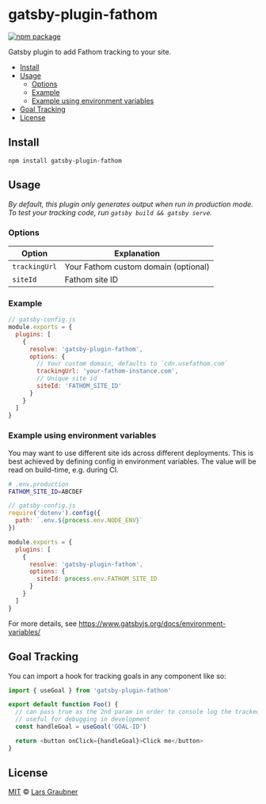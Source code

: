 # gatsby-plugin-fathom

[![npm package](https://img.shields.io/npm/v/gatsby-plugin-fathom.svg)](https://www.npmjs.com/package/gatsby-plugin-fathom)

Gatsby plugin to add Fathom tracking to your site.

- [Install](#install)
- [Usage](#usage)
  - [Options](#options)
  - [Example](#example)
  - [Example using environment variables](#example-using-environment-variables)
- [Goal Tracking](#goal-tracking)
- [License](#license)

## Install

```
npm install gatsby-plugin-fathom
```

## Usage

_By default, this plugin only generates output when run in production mode. To test your tracking code, run `gatsby build && gatsby serve`._

### Options

| Option        | Explanation                          |
| ------------- | ------------------------------------ |
| `trackingUrl` | Your Fathom custom domain (optional) |
| `siteId`      | Fathom site ID                       |

### Example

```JavaScript
// gatsby-config.js
module.exports = {
  plugins: [
    {
      resolve: 'gatsby-plugin-fathom',
      options: {
        // Your custom domain, defaults to `cdn.usefathom.com`
        trackingUrl: 'your-fathom-instance.com',
        // Unique site id
        siteId: 'FATHOM_SITE_ID'
      }
    }
  ]
}
```

### Example using environment variables

You may want to use different site ids across different deployments. This is best achieved by defining config in environment variables. The value will be read on build-time, e.g. during CI.

```bash
# .env.production
FATHOM_SITE_ID=ABCDEF
```

```JavaScript
// gatsby-config.js
require('dotenv').config({
  path: `.env.${process.env.NODE_ENV}`
})

module.exports = {
  plugins: [
    {
      resolve: 'gatsby-plugin-fathom',
      options: {
        siteId: process.env.FATHOM_SITE_ID
      }
    }
  ]
}
```

For more details, see https://www.gatsbyjs.org/docs/environment-variables/

## Goal Tracking

You can import a hook for tracking goals in any component like so:

```javascript
import { useGoal } from 'gatsby-plugin-fathom'

export default function Foo() {
  // can pass true as the 2nd param in order to console log the tracked goal's ID
  // useful for debugging in development
  const handleGoal = useGoal('GOAL-ID')

  return <button onClick={handleGoal}>Click me</button>
}
```

## License

[MIT](https://github.com/lgraubner/gatsby-plugin-fathom/blob/master/LICENSE) © [Lars Graubner](https://larsgraubner.com)
